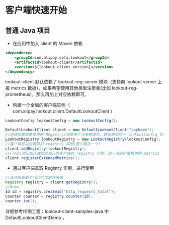 # 客户端快速开始
## 普通 Java 项目

- 在应用中加入 client 的 Maven 依赖

```xml
<dependency>    
    <groupId>com.alipay.sofa.lookout</groupId>
    <artifactId>lookout-client</artifactId>
    <version>${lookout.client.version}</version>
</dependency>
```

lookout-client 默认依赖了 lookout-reg-server 模块（支持向 lookout server 上报 metrics 数据），如果希望使用其他类型注册表(比如 lookout-reg-prometheus)，那么再加上对应依赖即可。

- 构建一个全局的客户端实例（ com.alipay.lookout.client.DefaultLookoutClient ）

```java
LookoutConfig lookoutConfig = new LookoutConfig();

DefaultLookoutClient client = new DefaultLookoutClient("appName");
//选择构建需要使用的 Registry(如果多个注册表类型，建议使用同一 lookoutConfig 实例，便于集中管理)
LookoutRegistry lookoutRegistry = new LookoutRegistry(lookoutConfig);
//客户端可以后置添加 registry 实例(至少要加一个)
client.addRegistry(lookoutRegistry);
//(可选)对已加入或后续加入的客户端的 registry 实例，统一注册扩展模块的 metrics
client.registerExtendedMetrics();
```
- 通过客户端拿取 Registry 实例，进行使用

```java
//该注册表是个“组合”型的注册表
Registry registry = client.getRegistry();
//demo
Id id = registry.createId("http_requests_total");
Counter counter = registry.counter(id);
counter.inc();
```

详细参考样例工程：lookout-client-samples-java 中 DefaultLookoutClientDemo 。


